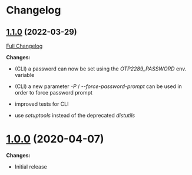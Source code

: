 # Changelog

## [1.1.0](https://github.com/blackm0re/pyotp2289/tree/1.1.0) (2022-03-29)

[Full Changelog](https://github.com/blackm0re/pyotp2289/compare/1.0.0...1.1.0)

**Changes:**

- (CLI) a password can now be set using the *OTP2289_PASSWORD* env. variable

- (CLI) a new parameter *-P* / *--force-password-prompt* can be used in order to force password prompt

- improved tests for CLI

- use *setuptools* instead of the deprecated *distutils*


# [1.0.0](https://github.com/blackm0re/pyotp2289/tree/1.0.0) (2020-04-07)

**Changes:**

- Initial release
